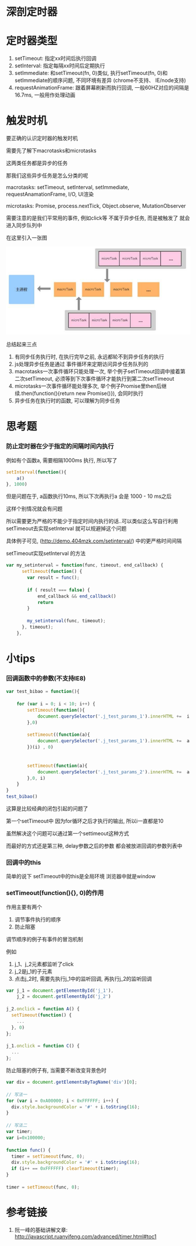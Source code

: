 # 深剖定时器

# 定时器类型

1. setTimeout: 指定xx时间后执行回调
2. setInterval: 指定每隔xx时间后定期执行
3. setImmediate: 和setTimeout(fn, 0)类似, 执行setTimeout(fn, 0)和setImmediate的顺序问题, 不同环境有差异 (chrome不支持、 IE/node支持)
4. requestAnimationFrame: 跟着屏幕刷新而执行回调, 一般60HZ对应的间隔是16.7ms, 一般用作处理动画

# 触发时机

要正确的认识定时器的触发时机

需要先了解下macrotasks和microtasks

这两类任务都是异步的任务

那我们这些异步任务是怎么分类的呢

macrotasks: setTimeout, setInterval, setImmediate, requestAnamationFrame, I/O, UI渲染

microtasks: Promise, process.nextTick, Object.observe, MutationObserver

需要注意的是我们平常用的事件, 例如click等 不属于异步任务, 而是被触发了 就会进入同步队列中

在这里引入一张图

![js事件模型](/assets/v2-e92a4f5f686d115832b63b9b9e3ac2cd_hd.jpg)

总结起来三点

1. 有同步任务执行时, 在执行完毕之前, 永远都轮不到异步任务的执行
2. js处理异步任务是通过 事件循环来定期访问异步任务队列的
3. macrotasks一次事件循环只能处理一次, 举个例子setTimeout回调中接着第二次setTimeout, 必须等到下次事件循环才能执行到第二次setTimeout
4. microtasks一次事件循环能处理多次, 举个例子Promise里then后继续.then(function(){return new Promise()}), 会同时执行
5. 异步任务在执行时的函数, 可以理解为同步任务

# 思考题

### 防止定时器在少于指定的间隔时间内执行

例如有个函数a, 需要相隔1000ms 执行, 所以写了

```javascript
setInterval(function(){
    a()
}, 1000)
```

但是问题在于, a函数执行10ms, 所以下次再执行a 会是 1000 - 10 ms之后

这样个别情况就会有问题

所以需要更为严格的不能少于指定时间内执行的话..可以类似这么写自行利用setTimeout去实现setInterval 就可以规避掉这个问题

具体例子可见, (http://demo.404mzk.com/setinterval/) 中的更严格时间间隔

setTimeout实现setInterval 的方法

```javascript
var my_setinterval = function(func, timeout, end_callback) {
      setTimeout(function() {
        var result = func();

        if ( result === false) {
            end_callback && end_callback()
            return
        } 

        my_setinterval(func, timeout);
      }, timeout);
    },
```

# 小tips

### 回调函数中的参数(不支持IE8)

```javascript
var test_bibao = function(){
    
    for (var i = 0; i < 10; i++) {
        setTimeout(function(){
            document.querySelector('.j_test_params_1').innerHTML +=  i + ' '
        },0)
        
        setTimeout((function(a){
            document.querySelector('.j_test_params_1').innerHTML +=  a + ' '
        })(i) , 0)


        setTimeout(function(a){
            document.querySelector('.j_test_params_2').innerHTML +=  a + ' '
        },0, i)
    }
}
test_bibao()
```

这算是比较经典的闭包引起的问题了

第一个setTimeout中 因为for循环之后才执行的输出, 所以i一直都是10

虽然解决这个问题可以通过第一个settimeout这种方式

而最好的方式还是第三种, delay参数之后的参数 都会被放进回调的参数列表中

### 回调中的this

简单的说下 setTimeout中的this是全局环境 浏览器中就是window

### setTimeout(function(){}, 0)的作用

作用主要有两个

1. 调节事件执行的顺序
2. 防止阻塞

调节顺序的例子有事件的冒泡机制

例如

1. j_1、j_2元素都监听了click
2. j_2是j_1的子元素
3. 点击j_2时, 需要先执行j_1中的监听回调, 再执行j_2的监听回调

```javascript
var j_1 = document.getElementById('j_1'),
    j_2 = document.getElementById('j_2')

j_2.onclick = function A() {
  setTimeout(function() {
    ...
  }, 0)
};

j_1.onclick = function C() {
  ...
};
```

防止阻塞的例子有, 当需要不断改变背景色时

```javascript
var div = document.getElementsByTagName('div')[0];

// 写法一
for (var i = 0xA00000; i < 0xFFFFFF; i++) {
  div.style.backgroundColor = '#' + i.toString(16);
}

// 写法二
var timer;
var i=0x100000;

function func() {
  timer = setTimeout(func, 0);
  div.style.backgroundColor = '#' + i.toString(16);
  if (i++ == 0xFFFFFF) clearTimeout(timer);
}

timer = setTimeout(func, 0);
```




# 参考链接

1. 阮一峰的基础讲解文章: http://javascript.ruanyifeng.com/advanced/timer.html#toc1
